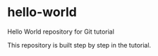 # hello-world

Hello World repository for Git tutorial

This repository is built step by step in the tutorial.
